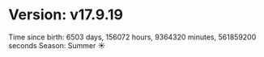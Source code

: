 # Version: v17.9.19
Time since birth: 6503 days, 156072 hours, 9364320 minutes, 561859200 seconds
Season: Summer ☀️
